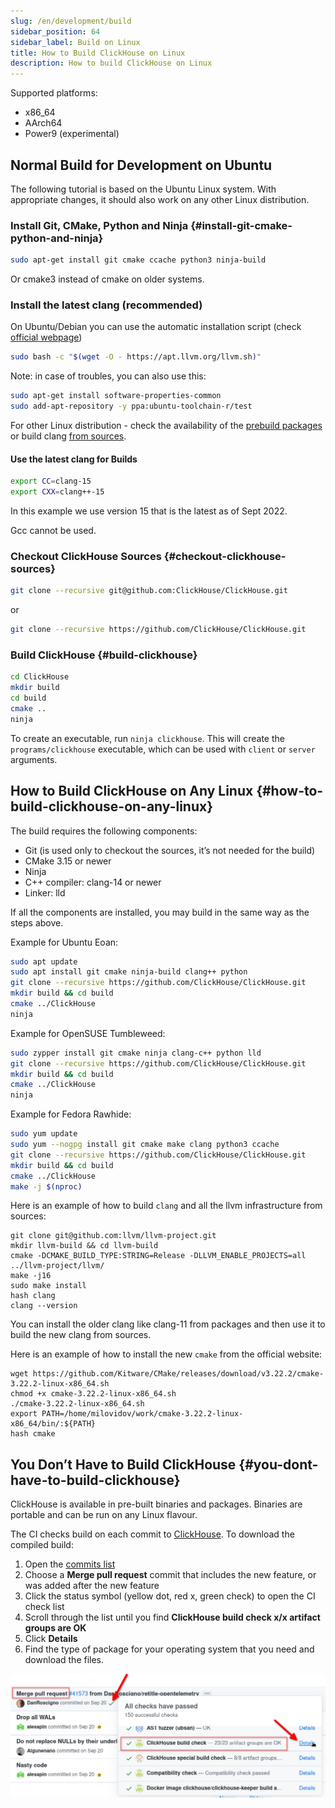 ```yaml
---
slug: /en/development/build
sidebar_position: 64
sidebar_label: Build on Linux
title: How to Build ClickHouse on Linux
description: How to build ClickHouse on Linux
---
```



Supported platforms:

-   x86_64
-   AArch64
-   Power9 (experimental)

## Normal Build for Development on Ubuntu

The following tutorial is based on the Ubuntu Linux system. With appropriate changes, it should also work on any other Linux distribution.

### Install Git, CMake, Python and Ninja {#install-git-cmake-python-and-ninja}

``` bash
sudo apt-get install git cmake ccache python3 ninja-build
```

Or cmake3 instead of cmake on older systems.

### Install the latest clang (recommended)

On Ubuntu/Debian you can use the automatic installation script (check [official webpage](https://apt.llvm.org/))

```bash
sudo bash -c "$(wget -O - https://apt.llvm.org/llvm.sh)"
```

Note: in case of troubles, you can also use this:

```bash
sudo apt-get install software-properties-common
sudo add-apt-repository -y ppa:ubuntu-toolchain-r/test
```

For other Linux distribution - check the availability of the [prebuild packages](https://releases.llvm.org/download.html) or build clang [from sources](https://clang.llvm.org/get_started.html).

#### Use the latest clang for Builds

``` bash
export CC=clang-15
export CXX=clang++-15
```

In this example we use version 15 that is the latest as of Sept 2022.

Gcc cannot be used.

### Checkout ClickHouse Sources {#checkout-clickhouse-sources}

``` bash
git clone --recursive git@github.com:ClickHouse/ClickHouse.git
```

or

``` bash
git clone --recursive https://github.com/ClickHouse/ClickHouse.git
```

### Build ClickHouse {#build-clickhouse}

``` bash
cd ClickHouse
mkdir build
cd build
cmake ..
ninja
```

To create an executable, run `ninja clickhouse`.
This will create the `programs/clickhouse` executable, which can be used with `client` or `server` arguments.

## How to Build ClickHouse on Any Linux {#how-to-build-clickhouse-on-any-linux}

The build requires the following components:

-   Git (is used only to checkout the sources, it’s not needed for the build)
-   CMake 3.15 or newer
-   Ninja
-   C++ compiler: clang-14 or newer
-   Linker: lld

If all the components are installed, you may build in the same way as the steps above.

Example for Ubuntu Eoan:
``` bash
sudo apt update
sudo apt install git cmake ninja-build clang++ python
git clone --recursive https://github.com/ClickHouse/ClickHouse.git
mkdir build && cd build
cmake ../ClickHouse
ninja
```

Example for OpenSUSE Tumbleweed:
``` bash
sudo zypper install git cmake ninja clang-c++ python lld
git clone --recursive https://github.com/ClickHouse/ClickHouse.git
mkdir build && cd build
cmake ../ClickHouse
ninja
```

Example for Fedora Rawhide:
``` bash
sudo yum update
sudo yum --nogpg install git cmake make clang python3 ccache
git clone --recursive https://github.com/ClickHouse/ClickHouse.git
mkdir build && cd build
cmake ../ClickHouse
make -j $(nproc)
```

Here is an example of how to build `clang` and all the llvm infrastructure from sources:

```
git clone git@github.com:llvm/llvm-project.git
mkdir llvm-build && cd llvm-build
cmake -DCMAKE_BUILD_TYPE:STRING=Release -DLLVM_ENABLE_PROJECTS=all ../llvm-project/llvm/
make -j16
sudo make install
hash clang
clang --version
```

You can install the older clang like clang-11 from packages and then use it to build the new clang from sources.

Here is an example of how to install the new `cmake` from the official website:

```
wget https://github.com/Kitware/CMake/releases/download/v3.22.2/cmake-3.22.2-linux-x86_64.sh
chmod +x cmake-3.22.2-linux-x86_64.sh
./cmake-3.22.2-linux-x86_64.sh
export PATH=/home/milovidov/work/cmake-3.22.2-linux-x86_64/bin/:${PATH}
hash cmake
```

## You Don’t Have to Build ClickHouse {#you-dont-have-to-build-clickhouse}

ClickHouse is available in pre-built binaries and packages. Binaries are portable and can be run on any Linux flavour.

The CI checks build on each commit to [ClickHouse](https://github.com/clickhouse/clickhouse/).  To download the compiled build:

1. Open the [commits list](https://github.com/ClickHouse/ClickHouse/commits/master)
1. Choose a **Merge pull request** commit that includes the new feature, or was added after the new feature
1. Click the status symbol (yellow dot, red x, green check) to open the CI check list
1. Scroll through the list until you find **ClickHouse build check x/x artifact groups are OK**
1. Click **Details**
1. Find the type of package for your operating system that you need and download the files.

![build artifact check](images/find-build-artifact.png)

